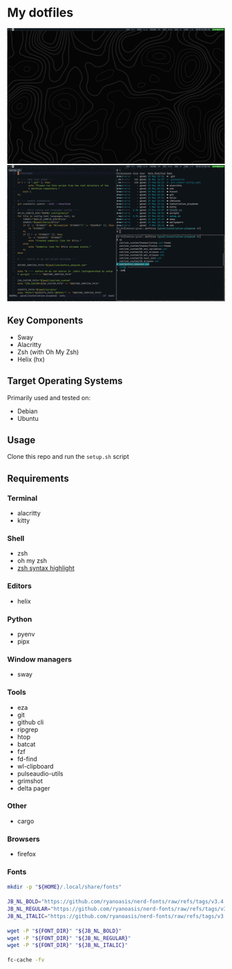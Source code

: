 # My dotfiles

![Sway without any windows open](./assets/images/sway_screenshot.png)
![Alacritty and helix open](./assets/images/sway_alacritty_screenshot.png)

## Key Components

- Sway
- Alacritty
- Zsh (with Oh My Zsh)
- Helix (hx)

## Target Operating Systems

Primarily used and tested on:

- Debian
- Ubuntu

## Usage

Clone this repo and run the `setup.sh` script

## Requirements

### Terminal
- alacritty
- kitty

### Shell
- zsh
- oh my zsh
- [zsh syntax highlight](https://github.com/zsh-users/zsh-syntax-highlighting/blob/master/INSTALL.md)

### Editors
- helix

### Python
- pyenv
- pipx

### Window managers
- sway

### Tools
- eza
- git
- github cli
- ripgrep
- htop
- batcat
- fzf
- fd-find
- wl-clipboard
- pulseaudio-utils
- grimshot
- delta pager

### Other
- cargo

### Browsers
- firefox

### Fonts

```sh
mkdir -p "${HOME}/.local/share/fonts"

JB_NL_BOLD="https://github.com/ryanoasis/nerd-fonts/raw/refs/tags/v3.4.0/patched-fonts/JetBrainsMono/NoLigatures/Bold/JetBrainsMonoNLNerdFontMono-Bold.ttf"
JB_NL_REGULAR="https://github.com/ryanoasis/nerd-fonts/raw/refs/tags/v3.4.0/patched-fonts/JetBrainsMono/NoLigatures/Regular/JetBrainsMonoNLNerdFontMono-Regular.ttf"
JB_NL_ITALIC="https://github.com/ryanoasis/nerd-fonts/raw/refs/tags/v3.4.0/patched-fonts/JetBrainsMono/NoLigatures/Italic/JetBrainsMonoNLNerdFontMono-Italic.ttf"

wget -P "${FONT_DIR}" "${JB_NL_BOLD}"
wget -P "${FONT_DIR}" "${JB_NL_REGULAR}"
wget -P "${FONT_DIR}" "${JB_NL_ITALIC}"

fc-cache -fv
```
